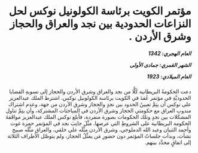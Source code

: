 <h1 dir="rtl">مؤتمر الكويت برئاسة الكولونيل نوكس لحل النزاعات الحدودية بين نجد والعراق والحجاز وشرق الأردن .</h1>

<h5 dir="rtl">العام الهجري:  1342

الشهر القمري: جمادى الأولى

العام الميلادي: 1923</h5>

<p dir="rtl">دعت الحكومةُ البريطانية كُلًّا من نجد والعراق وشرق الأردن والحجاز إلى تسويةِ القضايا الحدوديَّةِ في مؤتمر عُقدَ في الكويت برئاسة الكولونيل نوكس، اشترط الملك عبدالعزيز على نوكس أن يتِمَّ تعيينُ الحدود بين نجدٍ والحجاز وشرق الأردن من جهة، وعدم اشتراك مندوبِ العراق مع حكومتي الحجاز وشرق الأردن في المباحثات المشتركة، وأن يتِمَّ تناول المشكلات بين نجدٍ وتلك الحكومات بصورة منفردة، فأبلغ نوكس الملك عبدالعزيز موافَقةَ الحكومة البريطانية على الشروطِ التي عرضها. مثَّلَ جانِبَ نجد في المؤتمر حمزة غوت وأحمد الثنيان وعبد الله الدملوجي، وشرق الأردن مثَّلَه علي خلقي، والعراق مثَّلَه صبيح نشأت، وبدأت جلساتُ المؤتمر دون حضورِ مَن يمثِّلُ الحجاز، ولم يتوصَّل الأطراف الثلاثة إلى اتفاقٍ محدَّد بينهم.</p></br>
